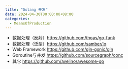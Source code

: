 ```yaml
---
title: "Golang 开发"
date: 2024-04-30T00:00:00+08:00
categories: 
  - MeansOfProduction
---
```


- 数据处理（反射）https://github.com/thoas/go-funk
- 数据处理（泛型）https://github.com/samber/lo
- Web Framework https://github.com/gin-gonic/gin
- Goroutine与并发 https://github.com/sourcegraph/conc
- 其它 https://github.com/avelino/awesome-go